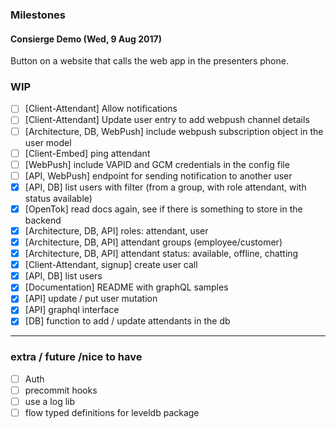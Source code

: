 ### Milestones

#### Consierge Demo (Wed, 9 Aug 2017)

Button on a website that calls the web app in the presenters phone.

### WIP
  - [ ]  [Client-Attendant] Allow notifications
  - [ ]  [Client-Attendant] Update user entry to add webpush channel details
  - [ ]  [Architecture, DB, WebPush] include webpush subscription object in the user model
  - [ ]  [Client-Embed] ping attendant 
  - [ ]  [WebPush] include VAPID and GCM credentials in the config file
  - [ ]  [API, WebPush] endpoint for sending notification to another user
  - [x]  [API, DB] list users with filter (from a group, with role attendant, with status available)
  - [x]  [OpenTok] read docs again, see if there is something to store in the backend
  - [x]  [Architecture, DB, API] roles: attendant, user
  - [x]  [Architecture, DB, API] attendant groups (employee/customer)
  - [x]  [Architecture, DB, API] attendant status: available, offline, chatting
  - [x]  [Client-Attendant, signup] create user call 
  - [x]  [API, DB] list users
  - [x]  [Documentation] README with graphQL samples
  - [x]  [API] update / put user mutation
  - [x]  [API] graphql interface
  - [x]  [DB] function to add / update attendants in the db

-----

### extra / future /nice to have

- [ ] Auth
- [ ] precommit hooks
- [ ] use a log lib
- [ ] flow typed definitions for leveldb package
